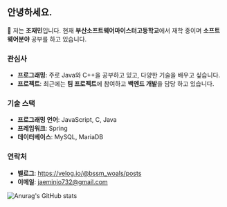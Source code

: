 ## 안녕하세요.

👋 저는 **조재민**입니다. 현재 **부산소프트웨어마이스터고등학교**에서 재학 중이며 **소프트웨어분야** 공부를 하고 있습니다.
### 관심사

- **프로그래밍**: 주로 Java와 C++을 공부하고 있고, 다양한 기술을 배우고 싶습니다.
- **프로젝트**: 최근에는 **팀 프로젝트**에 참여하고 **백엔드 개발**을 담당 하고 있습니다.

### 기술 스택

- **프로그래밍 언어**: JavaScript, C, Java
- **프레임워크**: Spring
- **데이터베이스**: MySQL, MariaDB

### 연락처
- **벨로그**: https://velog.io/@bssm_woals/posts
- **이메일**: [jaeminjo732@gmail.com](mailto:jaeminjo732@gmail.com)

![Anurag's GitHub stats](https://github-readme-stats.vercel.app/api?username=jmj732&show_icons=true&theme=radical)
